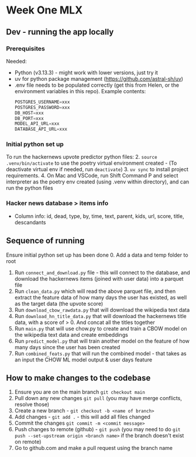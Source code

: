 # Week One MLX

## Dev - running the app locally

### Prerequisites
Needed:
- Python (v3.13.3) - might work with lower versions, just try it
- uv for python package management (https://github.com/astral-sh/uv)
- .env file needs to be populated correctly (get this from Helen, or the environment variables in this repo). Example contents:
    ```python
    POSTGRES_USERNAME=xxx
    POSTGRES_PASSWORD=xxx
    DB_HOST=xxx
    DB_PORT=xxx
    MODEL_API_URL=xxx
    DATABASE_API_URL=xxx
    ```

### Initial python set up
To run the hackernews upvote predictor python files:
2. `source .venv/bin/activate` to use the poetry virtual environment created
    - (To deactivate virtual env if needed, run `deactivate`)
3. `uv sync` to install project requirements.
4. On Mac and VSCode, run Shift Command P and select interpreter as the poetry env created (using .venv within directory), and can run the python files

### Hacker news database > items info
- Column info: id, dead, type, by, time, text, parent, kids, url, score, title, descandants 

## Sequence of running
Ensure initial python set up has been done
0. Add a data and temp folder to root
1. Run `connect_and_download.py` file - this will connect to the database, and download the hackernews items (joined with user data) into a parquet file
2. Run `clean_data.py` which will read the above parquet file, and then extract the feature data of how many days the user has existed, as well as the target data (the upvote score)
3. Run `download_cbow_rawdata.py` that will download the wikipedia text data
5. Run `download_hn_title_data.py` that will download the hackernews title data, with a score of > 0. And concat all the titles together
6. Run `main.py` that will use chow.py to create and train a CBOW model on the wikipedia text data and create embeddings
7. Run `predict_model.py` that will train another model on the feature of how many days since the user has been created
8. Run `combined_feats.py` that will run the combined model - that takes as an input the CHOW ML model output & user days feature

## How to make changes to the codebase
1. Ensure you are on the main branch `git checkout main`
2. Pull down any new changes `git pull` (you may have merge conflicts, resolve those)
3. Create a new branch - `git checkout -b <name of branch>`
4. Add changes - `git add .` - this will add all files changed
5. Commit the changes `git commit -m <commit message>`
6. Push changes to remote (github) - `git push` (you may need to do `git push --set-upstream origin <branch name>` if the branch doesn't exist on remote)
7. Go to github.com and make a pull request using the branch name